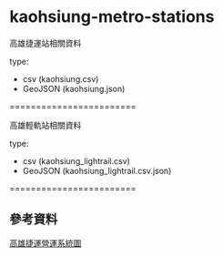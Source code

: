 kaohsiung-metro-stations
========================

高雄捷運站相關資料

type: 
- csv (kaohsiung.csv)
- GeoJSON (kaohsiung.json)


========================

高雄輕軌站相關資料

type: 
- csv (kaohsiung_lightrail.csv)
- GeoJSON (kaohsiung_lightrail.csv.json)

========================

## 參考資料
[高雄捷運營運系統圖](https://www.krtc.com.tw/Guide/guide_map)
